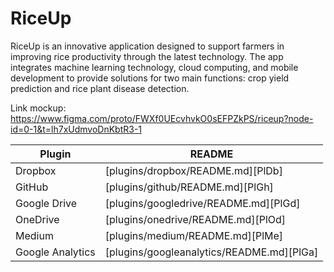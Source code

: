 # RiceUp
RiceUp is an innovative application designed to support farmers in improving rice productivity through the latest technology. The app integrates machine learning technology, cloud computing, and mobile development to provide solutions for two main functions: crop yield prediction and rice plant disease detection.


Link mockup: https://www.figma.com/proto/FWXf0UEcvhvkO0sEFPZkPS/riceup?node-id=0-1&t=lh7xUdmvoDnKbtR3-1

| Plugin | README |
| ------ | ------ |
| Dropbox | [plugins/dropbox/README.md][PlDb] |
| GitHub | [plugins/github/README.md][PlGh] |
| Google Drive | [plugins/googledrive/README.md][PlGd] |
| OneDrive | [plugins/onedrive/README.md][PlOd] |
| Medium | [plugins/medium/README.md][PlMe] |
| Google Analytics | [plugins/googleanalytics/README.md][PlGa] |
